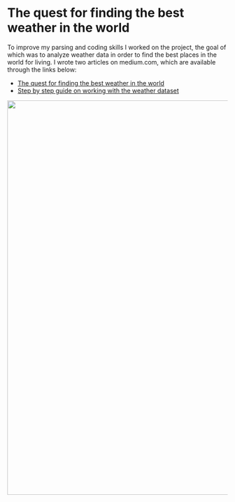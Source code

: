 # The quest for finding the best weather in the world

To improve my parsing and coding skills I worked on the project, the goal of which was to analyze weather data in order to find the best places in the world for living. I wrote two articles on medium.com, which are available through the links below:
* [The quest for finding the best weather in the world](https://medium.com/analytics-vidhya/the-quest-for-finding-the-best-weather-in-the-world-bd5f24f7da09)
* [Step by step guide on working with the weather dataset](https://medium.com/analytics-vidhya/step-by-step-guide-on-working-with-the-weather-dataset-9aa8c77e30a8)


<img src="https://miro.medium.com/max/1400/1*Cx6T6j95zwMeLxlvD9WtCw.png" width=900>
